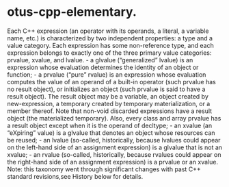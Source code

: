 # otus-cpp-elementary.
Each C++ expression (an operator with its operands, a literal, a variable name, etc.) is characterized by two 
independent properties: a type and a value category. Each expression has some non-reference type, and each 
expression belongs to exactly one of the three primary value categories: prvalue, xvalue, and lvalue.
    - a glvalue (“generalized” lvalue) is an expression whose evaluation determines the identity of an object or 
        function;
    - a prvalue (“pure” rvalue) is an expression whose evaluation 
        computes the value of an operand of a built-in operator (such prvalue has no result object), or 
        initializes an object (such prvalue is said to have a result object). 
        The result object may be a variable, an object created by new-expression, a temporary created by temporary 
        materialization, or a member thereof. Note that non-void discarded expressions have a result object 
        (the materialized temporary). Also, every class and array prvalue has a result object except when it is 
        the operand of decltype;
    - an xvalue (an “eXpiring” value) is a glvalue that denotes an object whose resources can be reused;
    - an lvalue (so-called, historically, because lvalues could appear on the left-hand side of an assignment 
        expression) is a glvalue that is not an xvalue;
    - an rvalue (so-called, historically, because rvalues could appear on the right-hand side of an assignment 
        expression) is a prvalue or an xvalue.
Note: this taxonomy went through significant changes with past C++ standard revisions,see History below for details.
